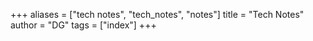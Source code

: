 +++
aliases = ["tech notes", "tech_notes", "notes"]
title = "Tech Notes"
author = "DG"
tags = ["index"]
+++
